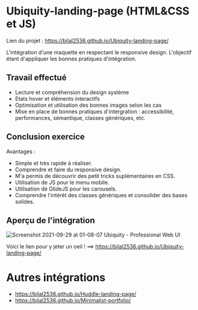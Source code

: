 # Ubiquity-landing-page (HTML&CSS et JS)

Lien du projet : https://bilal2536.github.io/Ubiquity-landing-page/

L'intégration d'une maquette en respectant le responsive design. L'objectif étant d'appliquer les bonnes pratiques d'intégration. 

## Travail effectué 

- Lecture et compréhension du design système
- Etats hover et éléments interactifs 
- Optimisation et utilisation des bonnes images selon les cas 
- Mise en place de bonnes pratiques d'intergration : accessibilité, performances, sémantique, classes génériques, etc.

## Conclusion exercice 

Avantages :

- Simple et très rapide à réaliser.
- Comprendre et faire du responsive design.
- M'a permis de découvrir des petit tricks suplémentaires en CSS.
- Utilisation de JS pour le menu mobile.
- Utilisation de GlideJS pour les carousels.
- Comprendre l'intérêt des classes génériques et consolider des bases solides.   


## Aperçu de l'intégration 
![Screenshot 2021-09-29 at 01-08-07 Ubiquity - Professional Web UI](https://user-images.githubusercontent.com/61947370/135177545-ae457485-ff08-4a38-b26e-27747b8484ec.png)

Voici le lien pour y jeter un oeil ! ==> https://bilal2536.github.io/Ubiquity-landing-page/

# Autres intégrations 

- https://bilal2536.github.io/Huddle-landing-page/
- https://bilal2536.github.io/Minimalist-portfolio/ 
